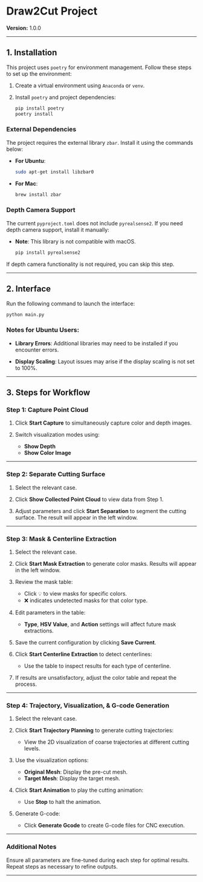 
# Draw2Cut Project

**Version:** 1.0.0

---

## 1. Installation

This project uses `poetry` for environment management. Follow these steps to set up the environment:

1. Create a virtual environment using `Anaconda` or `venv`.

2. Install `poetry` and project dependencies:

   ```bash
   pip install poetry
   poetry install
   ```

### External Dependencies

The project requires the external library `zbar`. Install it using the commands below:

- **For Ubuntu**:
  ```bash
  sudo apt-get install libzbar0
  ```

- **For Mac**:
  ```bash
  brew install zbar
  ```

### Depth Camera Support

The current `pyproject.toml` does not include `pyrealsense2`. If you need depth camera support, install it manually:

- **Note**: This library is not compatible with macOS.
  
  ```bash
  pip install pyrealsense2
  ```

If depth camera functionality is not required, you can skip this step.

---

## 2. Interface

Run the following command to launch the interface:

```bash
python main.py
```

### Notes for Ubuntu Users:
- **Library Errors**: Additional libraries may need to be installed if you encounter errors.

- **Display Scaling**: Layout issues may arise if the display scaling is not set to 100%.

---

## 3. Steps for Workflow

### Step 1: Capture Point Cloud

1. Click **Start Capture** to simultaneously capture color and depth images.

2. Switch visualization modes using:
   - **Show Depth**
   - **Show Color Image**

---

### Step 2: Separate Cutting Surface

1. Select the relevant case.

2. Click **Show Collected Point Cloud** to view data from Step 1.

3. Adjust parameters and click **Start Separation** to segment the cutting surface. The result will appear in the left window.

---

### Step 3: Mask & Centerline Extraction

1. Select the relevant case.

2. Click **Start Mask Extraction** to generate color masks. Results will appear in the left window.

3. Review the mask table:
   - Click 💡 to view masks for specific colors.
   - ❌ indicates undetected masks for that color type.

4. Edit parameters in the table:
   - **Type**, **HSV Value**, and **Action** settings will affect future mask extractions.

5. Save the current configuration by clicking **Save Current**.

6. Click **Start Centerline Extraction** to detect centerlines:
   - Use the table to inspect results for each type of centerline.

7. If results are unsatisfactory, adjust the color table and repeat the process.

---

### Step 4: Trajectory, Visualization, & G-code Generation

1. Select the relevant case.
   
2. Click **Start Trajectory Planning** to generate cutting trajectories:
   - View the 2D visualization of coarse trajectories at different cutting levels.

3. Use the visualization options:
   - **Original Mesh**: Display the pre-cut mesh.
   - **Target Mesh**: Display the target mesh.

4. Click **Start Animation** to play the cutting animation:
   - Use **Stop** to halt the animation.

5. Generate G-code:
   - Click **Generate Gcode** to create G-code files for CNC execution.

---

### Additional Notes

Ensure all parameters are fine-tuned during each step for optimal results. Repeat steps as necessary to refine outputs.

---
